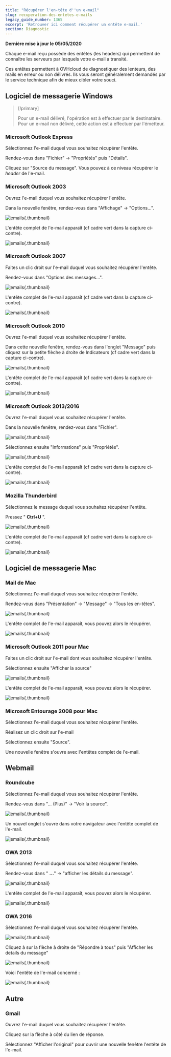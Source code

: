 ```yaml
---
title: "Récupérer l'en-tête d''un e-mail"
slug: recuperation-des-entetes-e-mails
legacy_guide_number: 1365
excerpt: 'Retrouver ici comment récupérer un entête e-mail.'
section: Diagnostic
---
```


**Dernière mise à jour le 05/05/2020**

Chaque e-mail reçu possède des entêtes (les headers) qui permettent de connaître les serveurs par lesquels votre e-mail a transité.

Ces entêtes permettent à OVHcloud de diagnostiquer des lenteurs, des mails en erreur ou non délivrés. Ils vous seront généralement demandés par le service technique afin de mieux cibler votre souci.

## Logiciel de messagerie Windows


> [!primary]
>
> Pour un e-mail délivré, l'opération est à effectuer par le destinataire. Pour un e-mail non délivré, cette action est à effectuer par l'émetteur.
> 


### Microsoft Outlook Express
Sélectionnez l'e-mail duquel vous souhaitez récupérer l'entête.

Rendez-vous dans "Fichier" -> "Propriétés" puis "Détails".

Cliquez sur "Source du message". Vous pouvez à ce niveau récupérer le *header* de l'e-mail.


### Microsoft Outlook 2003
Ouvrez l'e-mail duquel vous souhaitez récupérer l'entête.

Dans la nouvelle fenêtre, rendez-vous dans "Affichage" -> "Options...".


![emails](images/img_1587.jpg){.thumbnail}

L'entête complet de l'e-mail apparaît (cf cadre vert dans la capture ci- contre).


![emails](images/img_1588.jpg){.thumbnail}


### Microsoft Outlook 2007
Faites un clic droit sur l'e-mail duquel vous souhaitez récupérer l'entête.

Rendez-vous dans "Options des messages...".


![emails](images/img_1590.jpg){.thumbnail}

L'entête complet de l'e-mail apparaît (cf cadre vert dans la capture ci- contre).


![emails](images/img_1592.jpg){.thumbnail}


### Microsoft Outlook 2010
Ouvrez l'e-mail duquel vous souhaitez récupérer l'entête.

Dans cette nouvelle fenêtre, rendez-vous dans l'onglet "Message" puis cliquez sur la petite flèche à droite de Indicateurs (cf cadre vert dans la capture ci-contre).


![emails](images/img_1593.jpg){.thumbnail}

L'entête complet de l'e-mail apparaît (cf cadre vert dans la capture ci- contre).


![emails](images/img_1594.jpg){.thumbnail}


### Microsoft Outlook 2013/2016
Ouvrez l'e-mail duquel vous souhaitez récupérer l'entête.

Dans la nouvelle fenêtre, rendez-vous dans "Fichier".


![emails](images/img_1595.jpg){.thumbnail}

Sélectionnez ensuite "Informations" puis "Propriétés".


![emails](images/img_1596.jpg){.thumbnail}

L'entête complet de l'e-mail apparaît (cf cadre vert dans la capture ci- contre).


![emails](images/img_1597.jpg){.thumbnail}


### Mozilla Thunderbird
Sélectionnez le message duquel vous souhaitez récupérer l'entête.

Pressez " **Ctrl+U** ".


![emails](images/img_1598.jpg){.thumbnail}

L'entête complet de l'e-mail apparaît (cf cadre vert dans la capture ci- contre).


![emails](images/img_1599.jpg){.thumbnail}


## Logiciel de messagerie Mac

### Mail de Mac
Sélectionnez l'e-mail duquel vous souhaitez récupérer l'entête.

Rendez-vous dans "Présentation" -> "Message" -> "Tous les en-têtes".


![emails](images/img_1569.jpg){.thumbnail}

L'entête complet de l'e-mail apparaît, vous pouvez alors le récupérer.


![emails](images/img_1570.jpg){.thumbnail}


### Microsoft Outlook 2011 pour Mac
Faites un clic droit sur l'e-mail dont vous souhaitez récupérer l'entête.

Sélectionnez ensuite "Afficher la source"


![emails](images/img_1565.jpg){.thumbnail}

L'entête complet de l'e-mail apparaît, vous pouvez alors le récupérer.


![emails](images/img_1566.jpg){.thumbnail}


### Microsoft Entourage 2008 pour Mac
Sélectionnez l'e-mail duquel vous souhaitez récupérer l'entête.

Réalisez un clic droit sur l'e-mail

Sélectionnez ensuite "Source".

Une nouvelle fenêtre s'ouvre avec l'entêtes complet de l'e-mail.


## Webmail

### Roundcube
Sélectionnez l'e-mail duquel vous souhaitez récupérer l'entête.

Rendez-vous dans "... (Plus)" -> "Voir la source".


![emails](images/img_1600.jpg){.thumbnail}

Un nouvel onglet s'ouvre dans votre navigateur avec l'entête complet de l'e-mail.


![emails](images/img_1601.jpg){.thumbnail}


### OWA 2013
Sélectionnez l'e-mail duquel vous souhaitez récupérer l'entête.

Rendez-vous dans " **...**" -> "afficher les détails du message".


![emails](images/img_1572.jpg){.thumbnail}

L'entête complet de l'e-mail apparaît, vous pouvez alors le récupérer.


![emails](images/img_1573.jpg){.thumbnail}


### OWA 2016
Sélectionnez l'e-mail duquel vous souhaitez récupérer l'entête.


![emails](images/img_3725.jpg){.thumbnail}

Cliquez à sur la flèche à droite de "Répondre à tous" puis "Afficher les details du message"


![emails](images/img_3727.jpg){.thumbnail}

Voici l'entête de l'e-mail concerné :


![emails](images/img_3728.jpg){.thumbnail}


## Autre

### Gmail
Ouvrez l'e-mail duquel vous souhaitez récupérer l'entête.

Cliquez sur la flèche à côté du lien de réponse.

Sélectionnez "Afficher l'original" pour ouvrir une nouvelle fenêtre l'entête de l'e-mail.
